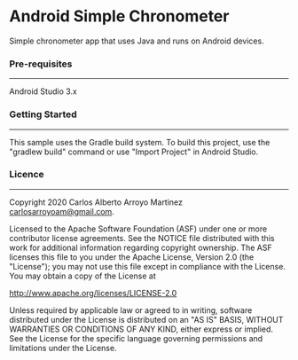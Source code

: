 # Android Simple Chronometer
Simple chronometer app that uses Java and runs on Android devices.

### Pre-requisites
___
Android Studio 3.x

### Getting Started
___
This sample uses the Gradle build system. To build this project, use the "gradlew build" command or use "Import Project" in Android Studio.

### Licence
___
Copyright 2020 Carlos Alberto Arroyo Martinez <carlosarroyoam@gmail.com>.

Licensed to the Apache Software Foundation (ASF) under one or more contributor license agreements. See the NOTICE file distributed with this work for additional information regarding copyright ownership. The ASF licenses this file to you under the Apache License, Version 2.0 (the "License"); you may not use this file except in compliance with the License. You may obtain a copy of the License at

http://www.apache.org/licenses/LICENSE-2.0

Unless required by applicable law or agreed to in writing, software distributed under the License is distributed on an "AS IS" BASIS, WITHOUT WARRANTIES OR CONDITIONS OF ANY KIND, either express or implied. See the License for the specific language governing permissions and limitations under the License.
